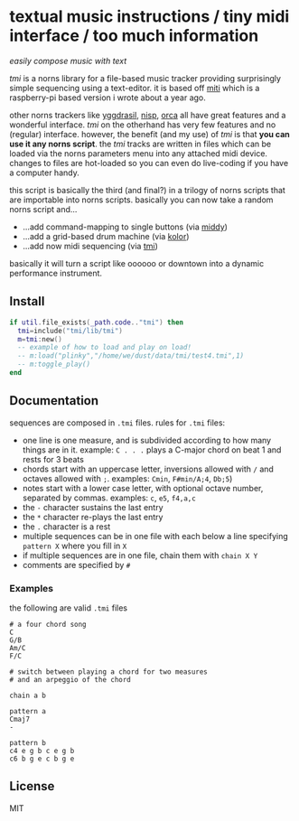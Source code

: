 # textual music instructions / tiny midi interface / too much information

*easily compose music with text*

*tmi* is a norns library for a file-based music tracker providing surprisingly simple sequencing using a text-editor. it is based off [miti](https://github.com/schollz/miti) which is a raspberry-pi based version i wrote about a year ago.

other norns trackers like [yggdrasil](https://llllllll.co/t/yggdrasil), [nisp](https://llllllll.co/t/nisp), [orca](https://llllllll.co/t/orca) all have great features and a wonderful interface. *tmi* on the otherhand has very few features and no (regular) interface. however, the benefit (and my use) of *tmi* is that **you can use it any norns script**. the *tmi* tracks are written in files which can be loaded via the norns parameters menu into any attached midi device. changes to files are hot-loaded so you can even do live-coding if you have a computer handy.

this script is basically the third (and final?) in a trilogy of norns scripts that are importable into norns scripts. basically you can now take a random norns script and...

- ...add command-mapping to single buttons (via [middy](https://llllllll.co/t/middy))
- ...add a grid-based drum machine (via [kolor](https://llllllll.co/t/kolor))
- ...add now midi sequencing (via [tmi](https://llllllll.co/t/tmi))

basically it will turn a script like oooooo or downtown into a dynamic performance instrument.

## Install

```lua
if util.file_exists(_path.code.."tmi") then 
  tmi=include("tmi/lib/tmi")
  m=tmi:new()
  -- example of how to load and play on load!
  -- m:load("plinky","/home/we/dust/data/tmi/test4.tmi",1)
  -- m:toggle_play()
end
```
## Documentation

sequences are composed in `.tmi` files. rules for `.tmi` files:

- one line is one measure, and is subdivided according to how many things are in it. example: `C . . .` plays a C-major chord on beat 1 and rests for 3 beats
- chords start with an uppercase letter, inversions allowed with `/` and octaves allowed with `;`. examples: `Cmin`, `F#min/A;4`, `Db;5`)
- notes start with a lower case letter, with optional octave number, separated by commas. examples: `c`, `e5`, `f4,a,c`
- the `-` character sustains the last entry
- the `*` character re-plays the last entry
- the `.` character is a rest
- multiple sequences can be in one file with each below a line specifying `pattern X` where you fill in `X`
- if multiple sequences are in one file, chain them with `chain X Y`
- comments are specified by `#`

### Examples

the following are valid `.tmi` files

```
# a four chord song
C
G/B
Am/C
F/C
```

```
# switch between playing a chord for two measures 
# and an arpeggio of the chord

chain a b 

pattern a 
Cmaj7
-

pattern b
c4 e g b c e g b
c6 b g e c b g e
```

## License

MIT
